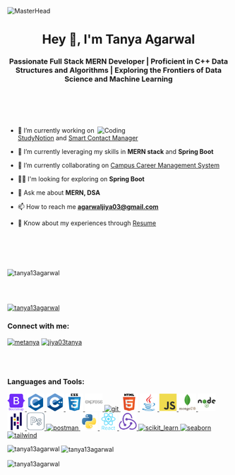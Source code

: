 ![MasterHead](https://res.cloudinary.com/dzqnxxed6/image/upload/v1716358177/ezgif.com-resize_dycgd0.gif)


<h1 align="center">Hey 👋, I'm Tanya Agarwal</h1>
<h3 align="center">Passionate Full Stack MERN Developer | Proficient in C++ Data Structures and Algorithms | Exploring the Frontiers of Data Science and Machine Learning</h3>

<br></br>
<br></br>

<img align="right" alt="Coding" width="300" src = 'https://static.vecteezy.com/system/resources/previews/000/242/494/non_2x/vector-female-developer.jpg' />

- 🔭 I’m currently working on [StudyNotion](https://github.com/tanya13agarwal/StudyNotion.git) and [Smart Contact Manager](https://github.com/tanya13agarwal/smart-contact-manager)
  

- 🌱 I’m currently leveraging my skills in **MERN stack** and **Spring Boot**


- 👯 I’m currently collaborating on [Campus Career Management System](https://github.com/tanya13agarwal/job-portal)

- 👨‍💻 I'm looking for exploring on **Spring Boot**

- 💬 Ask me about **MERN, DSA**

- 📫 How to reach me **agarwaljiya03@gmail.com**

- 📄 Know about my experiences through [Resume](https://drive.google.com/file/d/1yV2Y2UuDliw7qQ-D8l03yAwaI80bdbHW/view?usp=sharing)

<br><br/>
<br><br/>

<p align="left"> <img src="https://komarev.com/ghpvc/?username=tanya13agarwal&label=Profile%20views&color=0e75b6&style=flat" alt="tanya13agarwal" /> </p>

<br><br/>

<p align="left"> <a href="https://github.com/ryo-ma/github-profile-trophy"><img src="https://github-profile-trophy.vercel.app/?username=tanya13agarwal" alt="tanya13agarwal" /></a> </p>

<h3 align="left">Connect with me:</h3>
<p align="left">
<a href="https://linkedin.com/in/metanya" target="blank"><img align="center" src="https://raw.githubusercontent.com/rahuldkjain/github-profile-readme-generator/master/src/images/icons/Social/linked-in-alt.svg" alt="metanya" height="30" width="40" /></a>
<a href="https://www.leetcode.com/jiya03tanya" target="blank"><img align="center" src="https://raw.githubusercontent.com/rahuldkjain/github-profile-readme-generator/master/src/images/icons/Social/leet-code.svg" alt="jiya03tanya" height="30" width="40" /></a>
</p>

<br><br/>

<h3 align="left">Languages and Tools:</h3>
<p align="left"> <a href="https://getbootstrap.com" target="_blank" rel="noreferrer"> <img src="https://raw.githubusercontent.com/devicons/devicon/master/icons/bootstrap/bootstrap-plain-wordmark.svg" alt="bootstrap" width="40" height="40"/> </a> <a href="https://www.cprogramming.com/" target="_blank" rel="noreferrer"> <img src="https://raw.githubusercontent.com/devicons/devicon/master/icons/c/c-original.svg" alt="c" width="40" height="40"/> </a> <a href="https://www.w3schools.com/cpp/" target="_blank" rel="noreferrer"> <img src="https://raw.githubusercontent.com/devicons/devicon/master/icons/cplusplus/cplusplus-original.svg" alt="cplusplus" width="40" height="40"/> </a> <a href="https://www.w3schools.com/css/" target="_blank" rel="noreferrer"> <img src="https://raw.githubusercontent.com/devicons/devicon/master/icons/css3/css3-original-wordmark.svg" alt="css3" width="40" height="40"/> </a> <a href="https://expressjs.com" target="_blank" rel="noreferrer"> <img src="https://raw.githubusercontent.com/devicons/devicon/master/icons/express/express-original-wordmark.svg" alt="express" width="40" height="40"/> </a> <a href="https://git-scm.com/" target="_blank" rel="noreferrer"> <img src="https://www.vectorlogo.zone/logos/git-scm/git-scm-icon.svg" alt="git" width="40" height="40"/> </a> <a href="https://www.w3.org/html/" target="_blank" rel="noreferrer"> <img src="https://raw.githubusercontent.com/devicons/devicon/master/icons/html5/html5-original-wordmark.svg" alt="html5" width="40" height="40"/> </a> <a href="https://www.java.com" target="_blank" rel="noreferrer"> <img src="https://raw.githubusercontent.com/devicons/devicon/master/icons/java/java-original.svg" alt="java" width="40" height="40"/> </a> <a href="https://developer.mozilla.org/en-US/docs/Web/JavaScript" target="_blank" rel="noreferrer"> <img src="https://raw.githubusercontent.com/devicons/devicon/master/icons/javascript/javascript-original.svg" alt="javascript" width="40" height="40"/> </a> <a href="https://www.mongodb.com/" target="_blank" rel="noreferrer"> <img src="https://raw.githubusercontent.com/devicons/devicon/master/icons/mongodb/mongodb-original-wordmark.svg" alt="mongodb" width="40" height="40"/> </a> <a href="https://nodejs.org" target="_blank" rel="noreferrer"> <img src="https://raw.githubusercontent.com/devicons/devicon/master/icons/nodejs/nodejs-original-wordmark.svg" alt="nodejs" width="40" height="40"/> </a> <a href="https://pandas.pydata.org/" target="_blank" rel="noreferrer"> <img src="https://raw.githubusercontent.com/devicons/devicon/2ae2a900d2f041da66e950e4d48052658d850630/icons/pandas/pandas-original.svg" alt="pandas" width="40" height="40"/> </a> <a href="https://www.photoshop.com/en" target="_blank" rel="noreferrer"> <img src="https://raw.githubusercontent.com/devicons/devicon/master/icons/photoshop/photoshop-line.svg" alt="photoshop" width="40" height="40"/> </a> <a href="https://postman.com" target="_blank" rel="noreferrer"> <img src="https://www.vectorlogo.zone/logos/getpostman/getpostman-icon.svg" alt="postman" width="40" height="40"/> </a> <a href="https://www.python.org" target="_blank" rel="noreferrer"> <img src="https://raw.githubusercontent.com/devicons/devicon/master/icons/python/python-original.svg" alt="python" width="40" height="40"/> </a> <a href="https://reactjs.org/" target="_blank" rel="noreferrer"> <img src="https://raw.githubusercontent.com/devicons/devicon/master/icons/react/react-original-wordmark.svg" alt="react" width="40" height="40"/> </a> <a href="https://redux.js.org" target="_blank" rel="noreferrer"> <img src="https://raw.githubusercontent.com/devicons/devicon/master/icons/redux/redux-original.svg" alt="redux" width="40" height="40"/> </a> <a href="https://scikit-learn.org/" target="_blank" rel="noreferrer"> <img src="https://upload.wikimedia.org/wikipedia/commons/0/05/Scikit_learn_logo_small.svg" alt="scikit_learn" width="40" height="40"/> </a> <a href="https://seaborn.pydata.org/" target="_blank" rel="noreferrer"> <img src="https://seaborn.pydata.org/_images/logo-mark-lightbg.svg" alt="seaborn" width="40" height="40"/> </a> <a href="https://tailwindcss.com/" target="_blank" rel="noreferrer"> <img src="https://www.vectorlogo.zone/logos/tailwindcss/tailwindcss-icon.svg" alt="tailwind" width="40" height="40"/> </a> </p>

<p><img align="left" src="https://github-readme-stats.vercel.app/api/top-langs?username=tanya13agarwal&show_icons=true&locale=en&layout=compact" alt="tanya13agarwal" /></p>

<p>&nbsp;<img align="center" src="https://github-readme-stats.vercel.app/api?username=tanya13agarwal&show_icons=true&locale=en" alt="tanya13agarwal" /></p>

<p><img align="center" src="https://github-readme-streak-stats.herokuapp.com/?user=tanya13agarwal&" alt="tanya13agarwal" /></p>

